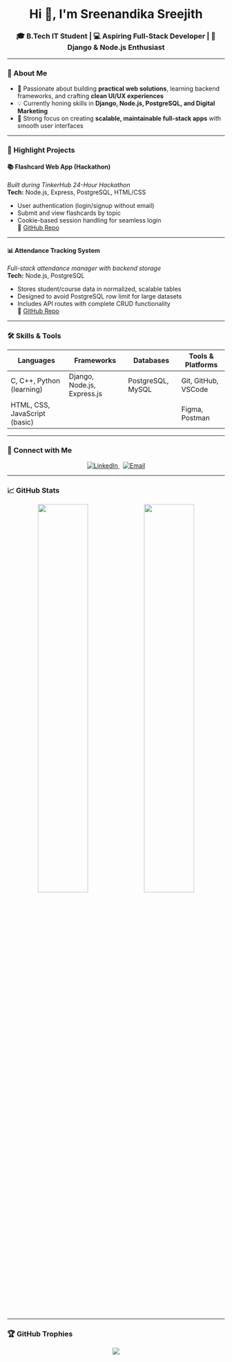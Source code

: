 <h1 align="center">Hi 👋, I'm Sreenandika Sreejith</h1>
<h3 align="center">🎓 B.Tech IT Student | 💻 Aspiring Full-Stack Developer | 🌱 Django & Node.js Enthusiast</h3>

---

### 🌟 About Me

- 🚀 Passionate about building **practical web solutions**, learning backend frameworks, and crafting **clean UI/UX experiences**  
- 💡 Currently honing skills in **Django, Node.js, PostgreSQL, and Digital Marketing**  
- 🎯 Strong focus on creating **scalable, maintainable full-stack apps** with smooth user interfaces

---

### 🚀 Highlight Projects

#### 📚 Flashcard Web App (Hackathon)  
*Built during TinkerHub 24-Hour Hackathon*  
**Tech:** Node.js, Express, PostgreSQL, HTML/CSS  
- User authentication (login/signup without email)  
- Submit and view flashcards by topic  
- Cookie-based session handling for seamless login  
🔗 [GitHub Repo](https://github.com/your-flashcard-repo)

---

#### 📊 Attendance Tracking System  
*Full-stack attendance manager with backend storage*  
**Tech:** Node.js, PostgreSQL  
- Stores student/course data in normalized, scalable tables  
- Designed to avoid PostgreSQL row limit for large datasets  
- Includes API routes with complete CRUD functionality  
🔗 [GitHub Repo](https://github.com/your-attendance-repo)

---

### 🛠 Skills & Tools

| Languages             | Frameworks            | Databases           | Tools & Platforms        |
|-----------------------|-----------------------|---------------------|-------------------------|
| C, C++, Python (learning) | Django, Node.js, Express.js | PostgreSQL, MySQL   | Git, GitHub, VSCode      |
| HTML, CSS, JavaScript (basic) |                       |                     | Figma, Postman           |

---

### 🔗 Connect with Me

<p align="center">
  <a href="https://linkedin.com/in/sreenandika-sreejith" target="_blank">
    <img alt="LinkedIn" src="https://img.shields.io/badge/LinkedIn-blue?style=for-the-badge&logo=linkedin" />
  </a>
  &nbsp;
  <a href="mailto:sreenandika.sreejith@gmail.com">
    <img alt="Email" src="https://img.shields.io/badge/Email-D14836?style=for-the-badge&logo=gmail&logoColor=white" />
  </a>
</p>

---

### 📈 GitHub Stats

<p align="center">
  <img src="https://github-readme-stats.vercel.app/api?username=your-github-username&show_icons=true&theme=radical" width="48%" />
  <img src="https://github-readme-streak-stats.herokuapp.com?user=your-github-username&theme=radical" width="48%" />
</p>

---

### 🏆 GitHub Trophies

<p align="center">
  <img src="https://github-profile-trophy.vercel.app/?username=your-github-username&theme=darkhub&no-frame=true&margin-w=10" />
</p>



